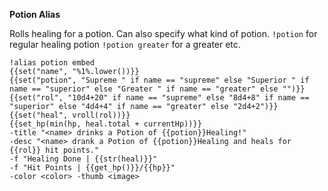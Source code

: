 **Potion Alias**
 
 Rolls healing for a potion. Can also specify what kind of potion.
 `!potion` for regular healing potion
 `!potion greater` for a greater
 etc.
 
```  
!alias potion embed
{{set("name", "%1%.lower())}}
{{set("potion", "Supreme " if name == "supreme" else "Superior " if name == "superior" else "Greater " if name == "greater" else "")}}
{{set("rol", "10d4+20" if name == "supreme" else "8d4+8" if name == "superior" else "4d4+4" if name == "greater" else "2d4+2")}}
{{set("heal", vroll(rol))}}
{{set_hp(min(hp, heal.total + currentHp))}}
-title "<name> drinks a Potion of {{potion}}Healing!"
-desc "<name> drank a Potion of {{potion}}Healing and heals for {{rol}} hit points."
-f "Healing Done | {{str(heal)}}"
-f "Hit Points | {{get_hp()}}/{{hp}}"
-color <color> -thumb <image>
```
